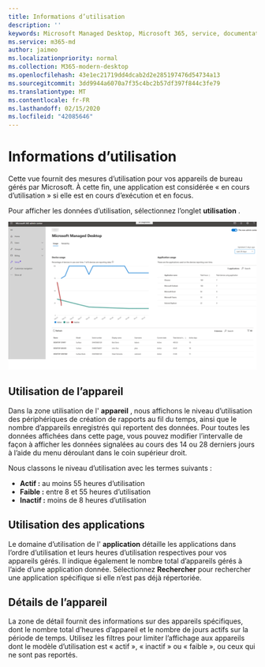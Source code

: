 ```yaml
---
title: Informations d’utilisation
description: ''
keywords: Microsoft Managed Desktop, Microsoft 365, service, documentation
ms.service: m365-md
author: jaimeo
ms.localizationpriority: normal
ms.collection: M365-modern-desktop
ms.openlocfilehash: 43e1ec21719dd4dcab2d2e285197476d54734a13
ms.sourcegitcommit: 3dd9944a6070a7f35c4bc2b57df397f844c3fe79
ms.translationtype: MT
ms.contentlocale: fr-FR
ms.lasthandoff: 02/15/2020
ms.locfileid: "42085646"
---
```

# <a name="usage-insights"></a>Informations d’utilisation
Cette vue fournit des mesures d’utilisation pour vos appareils de bureau gérés par Microsoft. À cette fin, une application est considérée « en cours d’utilisation » si elle est en cours d’exécution et en focus.

Pour afficher les données d’utilisation, sélectionnez l’onglet **utilisation** .

![Volet d’utilisation. Graphique d’utilisation de l’appareil (pourcentage d’utilisation par rapport au temps) en haut à gauche. Tableau utilisation des applications dans l’angle supérieur droit. Tableau de liste des périphériques en bas avec les colonnes nom de l’appareil, modèle, numéro de série, nom d’affichage, nom d’utilisateur, état actuel (actif, faible ou inactif), nombre total d’utilisation de l’appareil en heures et nombre de jours actifs.](../../media/insights_usage.png)

## <a name="device-usage"></a>Utilisation de l’appareil

Dans la zone utilisation de l' **appareil** , nous affichons le niveau d’utilisation des périphériques de création de rapports au fil du temps, ainsi que le nombre d’appareils enregistrés qui reportent des données. Pour toutes les données affichées dans cette page, vous pouvez modifier l’intervalle de façon à afficher les données signalées au cours des 14 ou 28 derniers jours à l’aide du menu déroulant dans le coin supérieur droit.

Nous classons le niveau d’utilisation avec les termes suivants :

- **Actif :** au moins 55 heures d’utilisation
- **Faible :** entre 8 et 55 heures d’utilisation
- **Inactif :** moins de 8 heures d’utilisation




## <a name="application-usage"></a>Utilisation des applications

Le domaine d’utilisation de l' **application** détaille les applications dans l’ordre d’utilisation et leurs heures d’utilisation respectives pour vos appareils gérés. Il indique également le nombre total d’appareils gérés à l’aide d’une application donnée. Sélectionnez **Rechercher** pour rechercher une application spécifique si elle n’est pas déjà répertoriée.


## <a name="device-details"></a>Détails de l’appareil
La zone de détail fournit des informations sur des appareils spécifiques, dont le nombre total d’heures d’appareil et le nombre de jours actifs sur la période de temps. Utilisez les filtres pour limiter l’affichage aux appareils dont le modèle d’utilisation est « actif », « inactif » ou « faible », ou ceux qui ne sont pas reportés. 
